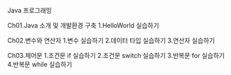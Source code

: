 Java 프로그래밍

Ch01.Java 소개 및 개발환경 구축
1.HelloWorld 실습하기

Ch02.변수와 연산자
1.변수 실습하기
2.데이터 타입 실습하기
3.연산자 실습하기

Ch03.제어문
1.조건문 if 실습하기
2.조건문 switch 실습하기
3.반복문 for 실습하기
4.반복문 while 실습하기
